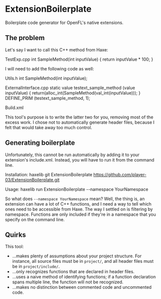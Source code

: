 ExtensionBoilerplate
====================

Boilerplate code generator for OpenFL's native extensions.

The problem
-----------

Let's say I want to call this C++ method from Haxe:

TestExp.cpp
    int SampleMethod(int inputValue) {
        return inputValue * 100;
    }

I will need to add the following code as well:

Utils.h
    int SampleMethod(int inputValue);

ExternalInterface.cpp
    static value testext_sample_method (value inputValue) {
        return(alloc_int(SampleMethod(val_int(inputValue)));
    }
    DEFINE_PRIM (testext_sample_method, 1);

Build.xml
    <file name="common/TestExt.cpp"/>

This tool's purpose is to write the latter two for you, removing most of the excess work. I chose not to automatically generate header files, because I felt that would take away too much control.

Generating boilerplate
----------------------

Unfortunately, this cannot be run automatically by adding it to your extension's include.xml. Instead, you will have to run it from the command line.

Installation:
    haxelib git ExtensionBoilerplate https://github.com/player-03/ExtensionBoilerplate.git

Usage:
    haxelib run ExtensionBoilerplate --namespace YourNamespace

So what does `--namespace YourNamespace` mean? Well, the thing is, an extension can have a lot of C++ functions, and I need a way to tell which ones need to be accessible from Haxe. The way I settled on is filtering by namespace. Functions are only included if they're in a namespace that you specify on the command line.

Quirks
------

This tool:
- ...makes plenty of assumptions about your project structure. For instance, all source files must be in `project/`, and all header files must be in `project/include/`.
- ...only recognizes functions that are declared in header files.
- ...uses a naive method of identifying functions; if a function declaration spans multiple line, the function will not be recognized.
- ...makes no distinction between commented code and uncommented code.
